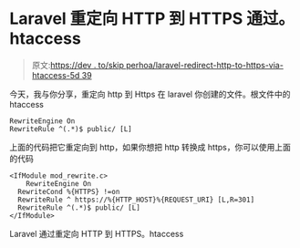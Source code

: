 # Laravel 重定向 HTTP 到 HTTPS 通过。htaccess

> 原文:[https://dev . to/skip perhoa/laravel-redirect-http-to-https-via-htaccess-5d 39](https://dev.to/skipperhoa/laravel-redirect-http-to-https-via-htaccess-5d39)

今天，我与你分享，重定向 http 到 Https 在 laravel
你创建的文件。根文件中的 htaccess

```
RewriteEngine On
RewriteRule ^(.*)$ public/ [L] 
```

上面的代码把它重定向到 http，如果你想把 http 转换成 https，你可以使用上面的代码

```
<IfModule mod_rewrite.c>
    RewriteEngine On        
  RewriteCond %{HTTPS} !=on    
  RewriteRule ^ https://%{HTTP_HOST}%{REQUEST_URI} [L,R=301]
  RewriteRule ^(.*)$ public/ [L]
</IfModule> 
```

Laravel 通过重定向 HTTP 到 HTTPS。htaccess